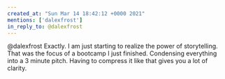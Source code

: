 ```yaml
---
created_at: "Sun Mar 14 18:42:12 +0000 2021"
mentions: ['dalexfrost']
in_reply_to: @dalexfrost
---
```


@dalexfrost Exactly. I am just starting to realize the power of storytelling. That was the focus of a bootcamp I just finished. Condensing everything into a 3 minute pitch. Having to compress it like that gives you a lot of clarity.